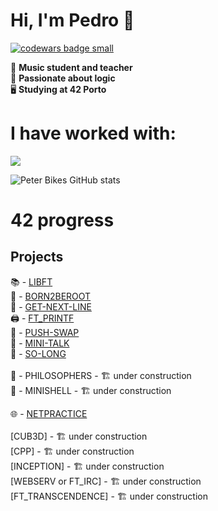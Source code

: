 # Hi, I'm Pedro 👋
  <a target="_blank" href="https://www.codewars.com/r/C6HkBg"><img src="https://www.codewars.com/users/peterbikes/badges/small" alt="codewars badge small" /></a>

🎸 __Music student and teacher__ <br>
🧩 __Passionate about logic__ <br>
🖥️ __Studying at 42 Porto__ <br>

# I have worked with:
<p align="left">
  <a href="https://skillicons.dev">
    <img src="https://skillicons.dev/icons?i=c,cpp,github,bash,linux,vim,vscode,markdown,atom,ableton" />
  </a>
</p>

<!--[![GitHub Streak](https://streak-stats.demolab.com/?user=peterbikes)](https://git.io/streak-stats)-->
![Peter Bikes GitHub stats](https://github-readme-stats.vercel.app/api?username=peterbikes&show_icons=true&theme=transparent)
# 42 progress

## Projects

📚 - [LIBFT](https://github.com/peterbikes/42_Libft)
<br>
🌲 - [BORN2BEROOT](https://github.com/peterbikes/42_Born2BeRoot)
<br>
🔄 - [GET-NEXT-LINE](https://github.com/peterbikes/42_GetNextLine)
<br>
🖨️ - [FT_PRINTF](https://github.com/peterbikes/42_FtPrintf)
<br>
🔀 - [PUSH-SWAP](https://github.com/peterbikes/42_PushSwap)
<br>
💬 - [MINI-TALK](https://github.com/peterbikes/42_MiniTalk)
<br>
🐬 - [SO-LONG](https://github.com/peterbikes/42_SoLong)
<br>
<br>
🍜 - PHILOSOPHERS - 🏗️ under construction
<br>
🐚 - MINISHELL - 🏗️ under construction

🌐 - [NETPRACTICE](https://github.com/peterbikes/42_NetPractice)
<br>
<br>
[CUB3D] - 🏗️ under construction
<br>
[CPP] - 🏗️ under construction
<br>
[INCEPTION] - 🏗️ under construction
<br>
[WEBSERV or FT_IRC] - 🏗️ under construction
<br>
[FT_TRANSCENDENCE] - 🏗️ under construction
<br>
